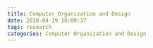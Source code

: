 ```yaml
---
title: Computer Organization and Design
date: 2018-04-19 18:09:37
tags: research
categories: Computer Organization and Design
---
```

